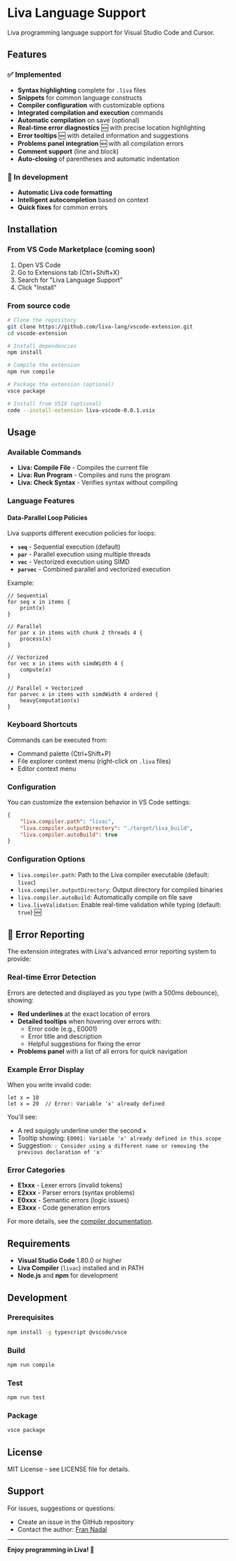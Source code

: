 # Liva Language Support

Liva programming language support for Visual Studio Code and Cursor.

## Features

### ✅ Implemented

- **Syntax highlighting** complete for `.liva` files
- **Snippets** for common language constructs
- **Compiler configuration** with customizable options
- **Integrated compilation and execution** commands
- **Automatic compilation** on save (optional)
- **Real-time error diagnostics** 🆕 with precise location highlighting
- **Error tooltips** 🆕 with detailed information and suggestions
- **Problems panel integration** 🆕 with all compilation errors
- **Comment support** (line and block)
- **Auto-closing** of parentheses and automatic indentation

### 🚧 In development

- **Automatic Liva code formatting**
- **Intelligent autocompletion** based on context
- **Quick fixes** for common errors

## Installation

### From VS Code Marketplace (coming soon)

1. Open VS Code
2. Go to Extensions tab (Ctrl+Shift+X)
3. Search for "Liva Language Support"
4. Click "Install"

### From source code

```bash
# Clone the repository
git clone https://github.com/liva-lang/vscode-extension.git
cd vscode-extension

# Install dependencies
npm install

# Compile the extension
npm run compile

# Package the extension (optional)
vsce package

# Install from VSIX (optional)
code --install-extension liva-vscode-0.0.1.vsix
```

## Usage

### Available Commands

- **Liva: Compile File** - Compiles the current file
- **Liva: Run Program** - Compiles and runs the program
- **Liva: Check Syntax** - Verifies syntax without compiling

### Language Features

#### Data-Parallel Loop Policies

Liva supports different execution policies for loops:

- **`seq`** - Sequential execution (default)
- **`par`** - Parallel execution using multiple threads
- **`vec`** - Vectorized execution using SIMD
- **`parvec`** - Combined parallel and vectorized execution

Example:
```liva
// Sequential
for seq x in items {
    print(x)
}

// Parallel
for par x in items with chunk 2 threads 4 {
    process(x)
}

// Vectorized
for vec x in items with simdWidth 4 {
    compute(x)
}

// Parallel + Vectorized
for parvec x in items with simdWidth 4 ordered {
    heavyComputation(x)
}
```

### Keyboard Shortcuts

Commands can be executed from:
- Command palette (Ctrl+Shift+P)
- File explorer context menu (right-click on `.liva` files)
- Editor context menu

### Configuration

You can customize the extension behavior in VS Code settings:

```json
{
    "liva.compiler.path": "livac",
    "liva.compiler.outputDirectory": "./target/liva_build",
    "liva.compiler.autoBuild": true
}
```

### Configuration Options

- `liva.compiler.path`: Path to the Liva compiler executable (default: `livac`)
- `liva.compiler.outputDirectory`: Output directory for compiled binaries
- `liva.compiler.autoBuild`: Automatically compile on file save
- `liva.liveValidation`: Enable real-time validation while typing (default: `true`) 🆕

## 🔴 Error Reporting

The extension integrates with Liva's advanced error reporting system to provide:

### Real-time Error Detection

Errors are detected and displayed as you type (with a 500ms debounce), showing:

- **Red underlines** at the exact location of errors
- **Detailed tooltips** when hovering over errors with:
  - Error code (e.g., E0001)
  - Error title and description
  - Helpful suggestions for fixing the error
- **Problems panel** with a list of all errors for quick navigation

### Example Error Display

When you write invalid code:

```liva
let x = 10
let x = 20  // Error: Variable 'x' already defined
```

You'll see:
- A red squiggly underline under the second `x`
- Tooltip showing: `E0001: Variable 'x' already defined in this scope`
- Suggestion: `💡 Consider using a different name or removing the previous declaration of 'x'`

### Error Categories

- **E1xxx** - Lexer errors (invalid tokens)
- **E2xxx** - Parser errors (syntax problems)
- **E0xxx** - Semantic errors (logic issues)
- **E3xxx** - Code generation errors

For more details, see the [compiler documentation](https://github.com/liva-lang/livac/blob/main/docs/ERROR_CODES.md).

## Requirements

- **Visual Studio Code** 1.80.0 or higher
- **Liva Compiler** (`livac`) installed and in PATH
- **Node.js** and **npm** for development

## Development

### Prerequisites

```bash
npm install -g typescript @vscode/vsce
```

### Build

```bash
npm run compile
```

### Test

```bash
npm run test
```

### Package

```bash
vsce package
```

## License

MIT License - see LICENSE file for details.

## Support

For issues, suggestions or questions:

- Create an issue in the GitHub repository
- Contact the author: [Fran Nadal](https://github.com/liva-lang)

---

**Enjoy programming in Liva! 🚀**

